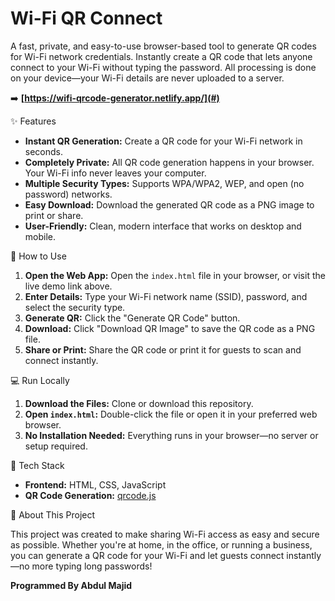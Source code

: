 # Wi-Fi QR Connect

A fast, private, and easy-to-use browser-based tool to generate QR codes for Wi-Fi network credentials. Instantly create a QR code that lets anyone connect to your Wi-Fi without typing the password. All processing is done on your device—your Wi-Fi details are never uploaded to a server.

➡️ **[https://wifi-qrcode-generator.netlify.app/](#)** 


✨ Features

- **Instant QR Generation:** Create a QR code for your Wi-Fi network in seconds.
- **Completely Private:** All QR code generation happens in your browser. Your Wi-Fi info never leaves your computer.
- **Multiple Security Types:** Supports WPA/WPA2, WEP, and open (no password) networks.
- **Easy Download:** Download the generated QR code as a PNG image to print or share.
- **User-Friendly:** Clean, modern interface that works on desktop and mobile.

  
🚀 How to Use

1. **Open the Web App:** Open the `index.html` file in your browser, or visit the live demo link above.
2. **Enter Details:** Type your Wi-Fi network name (SSID), password, and select the security type.
3. **Generate QR:** Click the "Generate QR Code" button.
4. **Download:** Click "Download QR Image" to save the QR code as a PNG file.
5. **Share or Print:** Share the QR code or print it for guests to scan and connect instantly.


💻 Run Locally

1. **Download the Files:** Clone or download this repository.
2. **Open `index.html`:** Double-click the file or open it in your preferred web browser.
3. **No Installation Needed:** Everything runs in your browser—no server or setup required.


🧱 Tech Stack

- **Frontend:** HTML, CSS, JavaScript
- **QR Code Generation:** [qrcode.js](https://github.com/davidshimjs/qrcodejs)


📄 About This Project

This project was created to make sharing Wi-Fi access as easy and secure as possible. Whether you're at home, in the office, or running a business, you can generate a QR code for your Wi-Fi and let guests connect instantly—no more typing long passwords!

**Programmed By Abdul Majid** 
